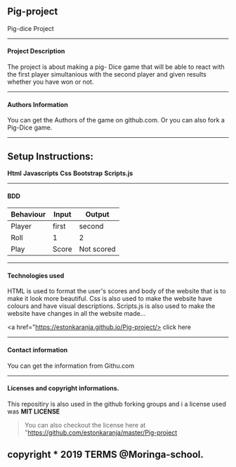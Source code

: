 ## Pig-project
Pig-dice Project

---


#### Project Description
The project is about making a pig- Dice game that will be able to react with the first player simultanious with the second player and given results whether you have won or not.

---

#### Authors Information
You can get the Authors of the game on github.com. Or you can also fork a Pig-Dice game.

---

## Setup Instructions:
**Html**
**Javascripts**
**Css**
**Bootstrap**
**Scripts.js**

---

#### BDD
Behaviour|Input|Output
---------|-----|------
Player   |first|second
Roll     |1    |2
Play     |Score|Not scored

---

#### Technologies used
HTML is used to format the user's scores and body of the website that is to make it look more beautiful.
Css is also used to make the website have colours and have visual descriptions.
Scripts.js is also used to make the website have changes in all the website made...

<a href="https://estonkaranja.github.io/Pig-project/> click here </a>
         
---

#### Contact information
You can get the information from Githu.com

---

#### Licenses and copyright informations.
This repositiry is also used in the github forking groups and i a license used was **MIT LICENSE**
>You can also checkout the license here at "https://github.com/estonkaranja/master/Pig-project

copyright * 2019 TERMS @Moringa-school.
---
